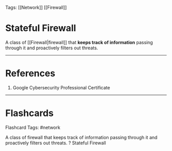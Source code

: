 Tags: [[Network]] [[Firewall]]
# Stateful Firewall

A class of [[Firewall|firewall]] that **keeps track of information** passing through it and proactively filters out threats.

---
# References

1. Google Cybersecurity Professional Certificate

---
# Flashcards

Flashcard Tags: #network 

A class of firewall that keeps track of information passing through it and proactively filters out threats.
?
Stateful Firewall
